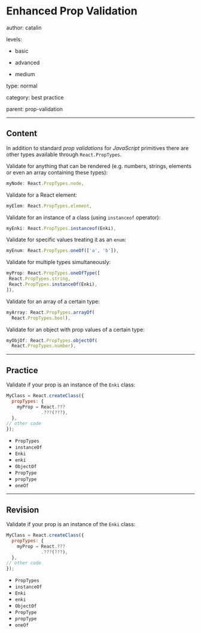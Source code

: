 # Enhanced Prop Validation 
author: catalin

levels:

  - basic

  - advanced

  - medium

type: normal

category: best practice

parent: prop-validation

---
## Content

In addition to standard *prop validations* for *JavaScript* primitives there are other types available through `React.PropTypes`.

Validate for anything that can be rendered (e.g. numbers, strings, elements or even an array containing these types):

```jsx
myNode: React.PropTypes.node,
```
Validate for a React element:
```jsx
myElem: React.PropTypes.element,
```
Validate for an instance of a class (using `instanceof` operator):
```jsx
myEnki: React.PropTypes.instanceof(Enki),
```

Validate for specific values treating it as an `enum`:
```jsx
myEnum: React.PropTypes.oneOf(['a', 'b']),
```
Validate for multiple types simultaneously:
```jsx
myProp: React.PropTypes.oneOfType([
 React.PropTypes.string,
 React.PropTypes.instanceOf(Enki),
]),

```
Validate for an array of a certain type:
```jsx
myArray: React.PropTypes.arrayOf(
  React.PropTypes.bool),
```
Validate for an object with prop values of a certain type:
```jsx
myObjOf: React.PropTypes.objectOf(
  React.PropTypes.number),
```

---
## Practice

Validate if your prop is an instance of the `Enki` class:
```jsx
MyClass = React.createClass({
  propTypes: {
    myProp = React.???
             .???(???),
  },
// other code
});
```
* `PropTypes`
* `instanceOf`
* `Enki`
* `enki`
* `ObjectOf`
* `PropType`
* `propType`
* `oneOf`

---
## Revision

Validate if your prop is an instance of the `Enki` class:
```jsx
MyClass = React.createClass({
  propTypes: {
    myProp = React.???
             .???(???),
  },
// other code
});
```
* `PropTypes`
* `instanceOf`
* `Enki`
* `enki`
* `ObjectOf`
* `PropType`
* `propType`
* `oneOf`